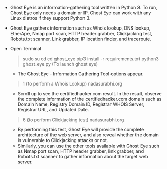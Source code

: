 - Ghost Eye is an information-gathering tool written in Python 3. To run, Ghost Eye only needs a domain or IP. Ghost Eye can work with any Linux distros if they support Python 3.

- Ghost Eye gathers information such as Whois lookup, DNS lookup, EtherApe, Nmap port scan, HTTP header grabber, Clickjacking test, Robots.txt scanner, Link grabber, IP location finder, and traceroute.
- Open Terminal
	> sudo su
	> cd
	> cd ghost_eye
	> pip3 install -r requirements.txt
	> python3 ghost_eye.py (To launch ghost eye)
	
	- The Ghost Eye - Information Gathering Tool options appear.
	> 1 (to perform a Whois Lookup)
	> nadasurabhi.org
	- Scroll up to see the certifiedhacker.com result. In the result, observe the complete information of the certifiedhacker.com domain such as Domain Name, Registry Domain ID, Registrar WHOIS Server, Registrar URL, and Updated Date.

	> 6 (to perform Clickjacking test)
	> nadasurabhi.org
	
	- By performing this test, Ghost Eye will provide the complete architecture of the web server, and also reveal whether the domain is vulnerable to Clickjacking attacks or not.
	- Similarly, you can use the other tools available with Ghost Eye such as Nmap port scan, HTTP header grabber, link grabber, and Robots.txt scanner to gather information about the target web server.